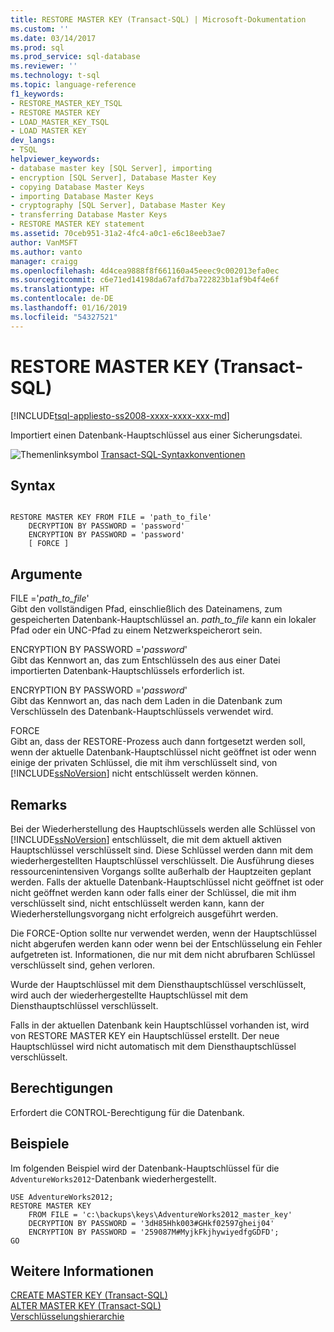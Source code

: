 ```yaml
---
title: RESTORE MASTER KEY (Transact-SQL) | Microsoft-Dokumentation
ms.custom: ''
ms.date: 03/14/2017
ms.prod: sql
ms.prod_service: sql-database
ms.reviewer: ''
ms.technology: t-sql
ms.topic: language-reference
f1_keywords:
- RESTORE_MASTER_KEY_TSQL
- RESTORE MASTER KEY
- LOAD_MASTER_KEY_TSQL
- LOAD MASTER KEY
dev_langs:
- TSQL
helpviewer_keywords:
- database master key [SQL Server], importing
- encryption [SQL Server], Database Master Key
- copying Database Master Keys
- importing Database Master Keys
- cryptography [SQL Server], Database Master Key
- transferring Database Master Keys
- RESTORE MASTER KEY statement
ms.assetid: 70ceb951-31a2-4fc4-a0c1-e6c18eeb3ae7
author: VanMSFT
ms.author: vanto
manager: craigg
ms.openlocfilehash: 4d4cea9888f8f661160a45eeec9c002013efa0ec
ms.sourcegitcommit: c6e71ed14198da67afd7ba722823b1af9b4f4e6f
ms.translationtype: HT
ms.contentlocale: de-DE
ms.lasthandoff: 01/16/2019
ms.locfileid: "54327521"
---
```

# <a name="restore-master-key-transact-sql"></a>RESTORE MASTER KEY (Transact-SQL)
[!INCLUDE[tsql-appliesto-ss2008-xxxx-xxxx-xxx-md](../../includes/tsql-appliesto-ss2008-xxxx-xxxx-xxx-md.md)]

  Importiert einen Datenbank-Hauptschlüssel aus einer Sicherungsdatei.  
  
 ![Themenlinksymbol](../../database-engine/configure-windows/media/topic-link.gif "Themenlinksymbol") [Transact-SQL-Syntaxkonventionen](../../t-sql/language-elements/transact-sql-syntax-conventions-transact-sql.md)  
  
## <a name="syntax"></a>Syntax  
  
```  
  
RESTORE MASTER KEY FROM FILE = 'path_to_file'   
    DECRYPTION BY PASSWORD = 'password'  
    ENCRYPTION BY PASSWORD = 'password'  
    [ FORCE ]  
```  
  
## <a name="arguments"></a>Argumente  
 FILE ='*path_to_file*'  
 Gibt den vollständigen Pfad, einschließlich des Dateinamens, zum gespeicherten Datenbank-Hauptschlüssel an. *path_to_file* kann ein lokaler Pfad oder ein UNC-Pfad zu einem Netzwerkspeicherort sein.  
  
 ENCRYPTION BY PASSWORD ='*password*'  
 Gibt das Kennwort an, das zum Entschlüsseln des aus einer Datei importierten Datenbank-Hauptschlüssels erforderlich ist.  
  
 ENCRYPTION BY PASSWORD ='*password*'  
 Gibt das Kennwort an, das nach dem Laden in die Datenbank zum Verschlüsseln des Datenbank-Hauptschlüssels verwendet wird.  
  
 FORCE  
 Gibt an, dass der RESTORE-Prozess auch dann fortgesetzt werden soll, wenn der aktuelle Datenbank-Hauptschlüssel nicht geöffnet ist oder wenn einige der privaten Schlüssel, die mit ihm verschlüsselt sind, von [!INCLUDE[ssNoVersion](../../includes/ssnoversion-md.md)] nicht entschlüsselt werden können.  
  
## <a name="remarks"></a>Remarks  
 Bei der Wiederherstellung des Hauptschlüssels werden alle Schlüssel von [!INCLUDE[ssNoVersion](../../includes/ssnoversion-md.md)] entschlüsselt, die mit dem aktuell aktiven Hauptschlüssel verschlüsselt sind. Diese Schlüssel werden dann mit dem wiederhergestellten Hauptschlüssel verschlüsselt. Die Ausführung dieses ressourcenintensiven Vorgangs sollte außerhalb der Hauptzeiten geplant werden. Falls der aktuelle Datenbank-Hauptschlüssel nicht geöffnet ist oder nicht geöffnet werden kann oder falls einer der Schlüssel, die mit ihm verschlüsselt sind, nicht entschlüsselt werden kann, kann der Wiederherstellungsvorgang nicht erfolgreich ausgeführt werden.  
  
 Die FORCE-Option sollte nur verwendet werden, wenn der Hauptschlüssel nicht abgerufen werden kann oder wenn bei der Entschlüsselung ein Fehler aufgetreten ist. Informationen, die nur mit dem nicht abrufbaren Schlüssel verschlüsselt sind, gehen verloren.  
  
 Wurde der Hauptschlüssel mit dem Diensthauptschlüssel verschlüsselt, wird auch der wiederhergestellte Hauptschlüssel mit dem Diensthauptschlüssel verschlüsselt.  
  
 Falls in der aktuellen Datenbank kein Hauptschlüssel vorhanden ist, wird von RESTORE MASTER KEY ein Hauptschlüssel erstellt. Der neue Hauptschlüssel wird nicht automatisch mit dem Diensthauptschlüssel verschlüsselt.  
  
## <a name="permissions"></a>Berechtigungen  
 Erfordert die CONTROL-Berechtigung für die Datenbank.  
  
## <a name="examples"></a>Beispiele  
 Im folgenden Beispiel wird der Datenbank-Hauptschlüssel für die `AdventureWorks2012`-Datenbank wiederhergestellt.  
  
```  
USE AdventureWorks2012;  
RESTORE MASTER KEY   
    FROM FILE = 'c:\backups\keys\AdventureWorks2012_master_key'   
    DECRYPTION BY PASSWORD = '3dH85Hhk003#GHkf02597gheij04'   
    ENCRYPTION BY PASSWORD = '259087M#MyjkFkjhywiyedfgGDFD';  
GO  
```  
  
## <a name="see-also"></a>Weitere Informationen  
 [CREATE MASTER KEY &#40;Transact-SQL&#41;](../../t-sql/statements/create-master-key-transact-sql.md)   
 [ALTER MASTER KEY (Transact-SQL)](../../t-sql/statements/alter-master-key-transact-sql.md)   
 [Verschlüsselungshierarchie](../../relational-databases/security/encryption/encryption-hierarchy.md)  
  
  
